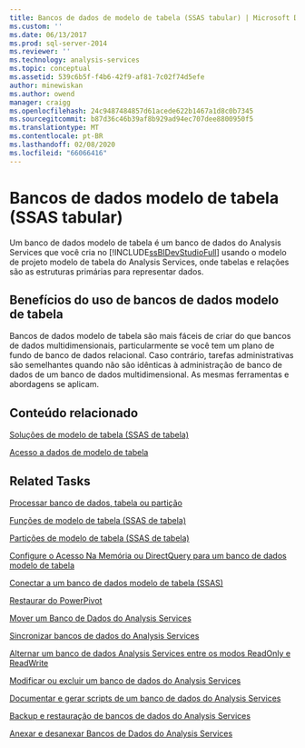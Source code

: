 ```yaml
---
title: Bancos de dados de modelo de tabela (SSAS tabular) | Microsoft Docs
ms.custom: ''
ms.date: 06/13/2017
ms.prod: sql-server-2014
ms.reviewer: ''
ms.technology: analysis-services
ms.topic: conceptual
ms.assetid: 539c6b5f-f4b6-42f9-af81-7c02f74d5efe
author: minewiskan
ms.author: owend
manager: craigg
ms.openlocfilehash: 24c9487484857d61acede622b1467a1d8c0b7345
ms.sourcegitcommit: b87d36c46b39af8b929ad94ec707dee8800950f5
ms.translationtype: MT
ms.contentlocale: pt-BR
ms.lasthandoff: 02/08/2020
ms.locfileid: "66066416"
---
```

# <a name="tabular-model-databases-ssas-tabular"></a>Bancos de dados modelo de tabela (SSAS tabular)
  Um banco de dados modelo de tabela é um banco de dados do Analysis Services que você cria no [!INCLUDE[ssBIDevStudioFull](../../includes/ssbidevstudiofull-md.md)] usando o modelo de projeto modelo de tabela do Analysis Services, onde tabelas e relações são as estruturas primárias para representar dados.  
  
## <a name="benefits-of-using-tabular-model-databases"></a>Benefícios do uso de bancos de dados modelo de tabela  
 Bancos de dados modelo de tabela são mais fáceis de criar do que bancos de dados multidimensionais, particularmente se você tem um plano de fundo de banco de dados relacional. Caso contrário, tarefas administrativas são semelhantes quando não são idênticas à administração de banco de dados de um banco de dados multidimensional. As mesmas ferramentas e abordagens se aplicam.  
  
## <a name="related-content"></a>Conteúdo relacionado  
 [Soluções de modelo de tabela &#40;SSAS de tabela&#41;](../tabular-model-solutions-ssas-tabular.md)  
  
 [Acesso a dados de modelo de tabela](tabular-model-data-access.md)  
  
## <a name="related-tasks"></a>Related Tasks  
 [Processar banco de dados, tabela ou partição](process-database-table-or-partition-analysis-services.md)  
  
 [Funções de modelo de tabela &#40;SSAS de tabela&#41;](tabular-model-roles-ssas-tabular.md)  
  
 [Partições de modelo de tabela &#40;SSAS de tabela&#41;](tabular-model-partitions-ssas-tabular.md)  
  
 [Configure o Acesso Na Memória ou DirectQuery para um banco de dados modelo de tabela](enable-directquery-mode-in-ssms.md)  
  
 [Conectar a um banco de dados modelo de tabela &#40;SSAS&#41;](connect-to-a-tabular-model-database-ssas.md)  
  
 [Restaurar do PowerPivot](restore-from-power-pivot.md)  
  
 [Mover um Banco de Dados do Analysis Services](../multidimensional-models/move-an-analysis-services-database.md)  
  
 [Sincronizar bancos de dados do Analysis Services](../multidimensional-models/synchronize-analysis-services-databases.md)  
  
 [Alternar um banco de dados Analysis Services entre os modos ReadOnly e ReadWrite](../multidimensional-models/switch-an-analysis-services-database-between-readonly-and-readwrite-modes.md)  
  
 [Modificar ou excluir um banco de dados do Analysis Services](../multidimensional-models/modify-or-delete-an-analysis-services-database.md)  
  
 [Documentar e gerar scripts de um banco de dados do Analysis Services](../multidimensional-models/document-and-script-an-analysis-services-database.md)  
  
 [Backup e restauração de bancos de dados do Analysis Services](../multidimensional-models/backup-and-restore-of-analysis-services-databases.md)  
  
 [Anexar e desanexar Bancos de Dados do Analysis Services](../multidimensional-models/attach-and-detach-analysis-services-databases.md)  
  
  
